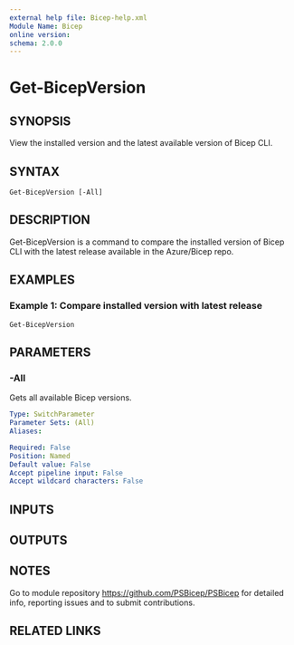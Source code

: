 ```yaml
---
external help file: Bicep-help.xml
Module Name: Bicep
online version:
schema: 2.0.0
---
```


# Get-BicepVersion

## SYNOPSIS
View the installed version and the latest available version of Bicep CLI.

## SYNTAX

```
Get-BicepVersion [-All]
```

## DESCRIPTION
Get-BicepVersion is a command to compare the installed version of Bicep CLI with the latest release available in the Azure/Bicep repo.

## EXAMPLES

### Example 1: Compare installed version with latest release
```
Get-BicepVersion
```

## PARAMETERS

### -All
Gets all available Bicep versions.

```yaml
Type: SwitchParameter
Parameter Sets: (All)
Aliases:

Required: False
Position: Named
Default value: False
Accept pipeline input: False
Accept wildcard characters: False
```

## INPUTS

## OUTPUTS

## NOTES
Go to module repository https://github.com/PSBicep/PSBicep for detailed info, reporting issues and to submit contributions.

## RELATED LINKS
